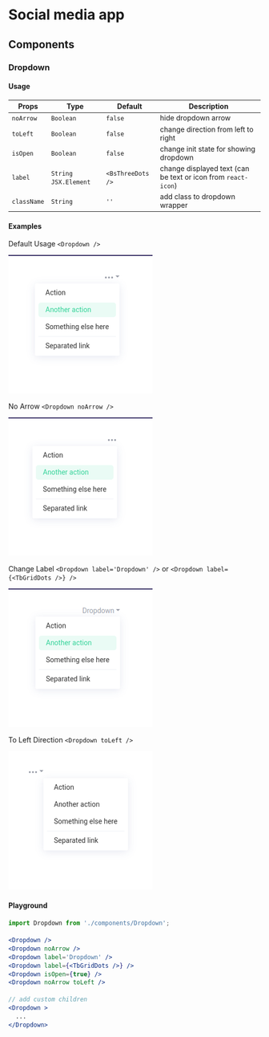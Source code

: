 # Social media app

## Components

### Dropdown

#### Usage

| Props       | Type      | Default      | Description                            |
| ----------- | --------- | ------------ | -------------------------------------- |
| `noArrow`   | `Boolean` | `false`      | hide dropdown arrow                    |
| `toLeft`    | `Boolean` | `false`      | change direction from left to right    |
| `isOpen`    | `Boolean` | `false`      | change init state for showing dropdown |
| `label`     | `String` `JSX.Element` | `<BsThreeDots />`                      | change displayed text (can be text or icon from `react-icon`) |
| `className` | `String`  | `''`         | add class to dropdown wrapper          |

#### Examples

Default Usage `<Dropdown />`

![Default Usage](assets/images/components/dropdown/default.png)

No Arrow `<Dropdown noArrow />`

![No Arrow](assets/images/components/dropdown/no-arrow.png)

Change Label `<Dropdown label='Dropdown' />` or `<Dropdown label={<TbGridDots />} />`

![Change Label](assets/images/components/dropdown/change-label.png)

To Left Direction `<Dropdown toLeft />`

![To Left Direction](assets/images/components/dropdown/to-left.png)

#### Playground

```jsx
import Dropdown from './components/Dropdown';

<Dropdown />
<Dropdown noArrow />
<Dropdown label='Dropdown' />
<Dropdown label={<TbGridDots />} />
<Dropdown isOpen={true} />
<Dropdown noArrow toLeft />

// add custom children
<Dropdown >
  ...
</Dropdown>
```
